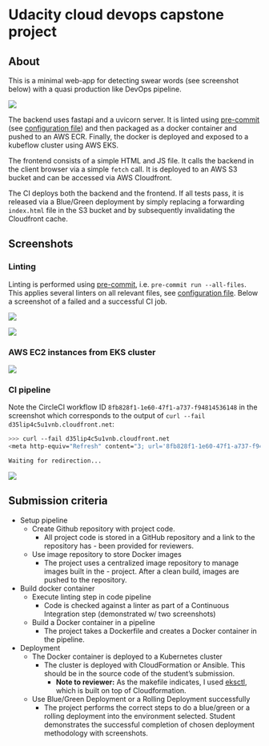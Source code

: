 # Udacity cloud devops capstone project

## About

This is a minimal web-app for detecting swear words (see screenshot below) with a quasi production like DevOps pipeline.

![](README.assets/2022-10-24-00-00-27.png)

The backend uses fastapi and a uvicorn server. It is linted using [pre-commit](https://pre-commit.com/) (see [configuration file](backend/.pre-commit-config.yaml)) and then packaged as a docker container and pushed to an AWS ECR. Finally, the docker is deployed and exposed to a kubeflow cluster using AWS EKS.

The frontend consists of a simple HTML and JS file. It calls the backend in the client browser via a simple `fetch` call. It is deployed to an AWS S3 bucket and can be accessed via AWS Cloudfront.

The CI deploys both the backend and the frontend. If all tests pass, it is released via a Blue/Green deployment by simply replacing a forwarding `index.html` file in the S3 bucket and by subsequently invalidating the Cloudfront cache.

## Screenshots

### Linting

Linting is performed using [pre-commit](https://pre-commit.com/), i.e. `pre-commit run --all-files`. This applies several linters on all relevant files, see [configuration file](backend/.pre-commit-config.yaml). Below a screenshot of a failed and a successful CI job.

![](screenshots/linting_error.png)

![](screenshots/linting_success.png)

### AWS EC2 instances from EKS cluster

![](screenshots/aws_ec2_console.png)

### CI pipeline

Note the CircleCI workflow ID `8fb828f1-1e60-47f1-a737-f94814536148` in the screenshot which corresponds to the output of `curl --fail d35lip4c5u1vnb.cloudfront.net`:

```bash
>>> curl --fail d35lip4c5u1vnb.cloudfront.net
<meta http-equiv="Refresh" content="3; url='8fb828f1-1e60-47f1-a737-f94814536148/index.html'" />

Waiting for redirection...
```

![](README.assets/2022-10-24-00-34-22.png)

## Submission criteria

- Setup pipeline
  - Create Github repository with project code.
    - All project code is stored in a GitHub repository and a link to the repository has - been provided for reviewers.
  - Use image repository to store Docker images
    - The project uses a centralized image repository to manage images built in the - project. After a clean build, images are pushed to the repository.
- Build docker container
  - Execute linting step in code pipeline
    - Code is checked against a linter as part of a Continuous Integration step (demonstrated w/ two screenshots)
  - Build a Docker container in a pipeline
    - The project takes a Dockerfile and creates a Docker container in the pipeline.
- Deployment
  - The Docker container is deployed to a Kubernetes cluster
    - The cluster is deployed with CloudFormation or Ansible. This should be in the source code of the student’s submission.
      - **Note to reviewer:** As the makefile indicates, I used [eksctl](https://github.com/weaveworks/eksctl), which is built on top of Cloudformation.
  - Use Blue/Green Deployment or a Rolling Deployment successfully
    - The project performs the correct steps to do a blue/green or a rolling deployment into the environment selected. Student demonstrates the successful completion of chosen deployment methodology with screenshots.
